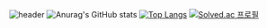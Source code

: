 
![header](https://capsule-render.vercel.app/api?type=waving&color=FFFF00&height=300&section=header&text=Hi!&fontSize=90&fontColor=FFFFFF)
![Anurag's GitHub stats](https://github-readme-stats.vercel.app/api?username=hdddhdd&show_icons=true&theme=graywhite)
[![Top Langs](https://github-readme-stats.vercel.app/api/top-langs/?username=hdddhdd&layout=compact)](https://github.com/anuraghazra/github-readme-stats)
[![Solved.ac 프로필](http://mazassumnida.wtf/api/v2/generate_badge?boj=hdddhdd)](https://solved.ac/hdddhdd)
